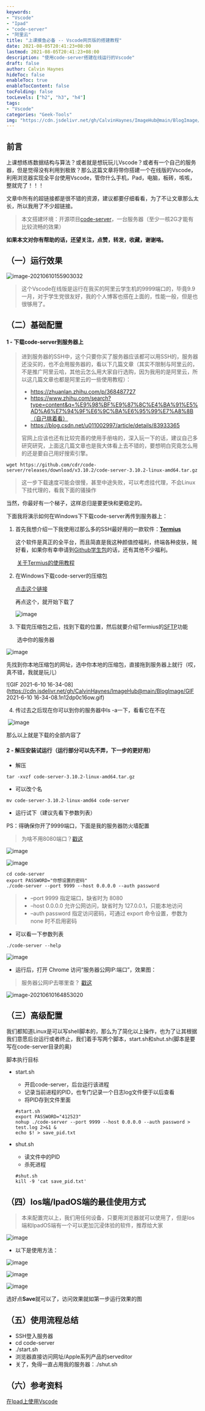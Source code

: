```yaml
---
keywords:
- "Vscode"
- "Ipad"
- "code-server"
- "阿里云"
title: "上课摸鱼必备 -- Vscode网页版的搭建教程"
date: 2021-08-05T20:41:23+08:00
lastmod: 2021-08-05T20:41:23+08:00
description: "使用code-server搭建在线运行的Vscode"
draft: false 
author: Calvin Haynes
hideToc: false
enableToc: true
enableTocContent: false
tocFolding: false
tocLevels: ["h2", "h3", "h4"]
tags:
- "Vscode"
categories: "Geek-Tools"
img: "https://cdn.jsdelivr.net/gh/CalvinHaynes/ImageHub@main/BlogImage/image-20210610155903032.3hg5z4x2jgw0.png"
---
```

## 前言

​		上课想练练数据结构与算法？或者就是想玩玩儿Vscode？或者有一个自己的服务器，但是觉得没有利用到极致？那么这篇文章将带你搭建一个在线版的Vscode，利用浏览器实现全平台使用Vscode，管你什么手机，Pad，电脑，板砖，咳咳，整就完了！！！

​		文章中所有的超链接都是很不错的资源，建议都要仔细看看，为了不让文章那么太长，所以我用了不少超链接。

> 本文搭建环境：开源项目[code-server](https://github.com/cdr/code-server)，一台服务器（至少一核2G才能有比较流畅的效果）

**如果本文对你有帮助的话，还望关注，点赞，转发，收藏，谢谢咯。**

## （一）运行效果

![image-20210610155903032](https://cdn.jsdelivr.net/gh/CalvinHaynes/ImageHub@main/BlogImage/image-20210610155903032.3hg5z4x2jgw0.png)

> 这个Vscode在线版是运行在我买的阿里云学生机的9999端口的，毕竟9.9一月，对于学生党很友好，我的个人博客也搭在上面的，性能一般，但是也很够用了。

## （二）基础配置

#### 1 - 下载code-server到服务器上

> 进到服务器的SSH中，这个只要你买了服务器应该都可以用SSH的，服务器还没买的，也不会用服务器的，看以下几篇文章（其实不限制与阿里云的，不是推广阿里云哈，其他云怎么用大家自行选购，因为我用的是阿里云，所以这几篇文章也都是阿里云的一些使用教程）：
>
> - https://zhuanlan.zhihu.com/p/368487727
> - https://www.zhihu.com/search?type=content&q=%E9%98%BF%E9%87%8C%E4%BA%91%E5%AD%A6%E7%94%9F%E6%9C%BA%E6%95%99%E7%A8%8B（自己挑着看）
> - https://blog.csdn.net/u011002997/article/details/83933365
>
> 官网上应该也还有比较完善的使用手册啥的，深入玩一下的话，建议自己多研究研究，上面这几篇文章也是我大体看上去不错的，要想明白究竟怎么用的还是要自己用好搜索引擎。

```linux
wget https://github.com/cdr/code-server/releases/download/v3.10.2/code-server-3.10.2-linux-amd64.tar.gz
```

> 这一步下载速度可能会很慢，甚至中途失败，可以考虑挂代理，不会Linux下挂代理的，看我下面的骚操作

当然，你最好有一个梯子，这样总归是要更快和更稳定的。

下面我将演示如何在Windows下下载code-server再传到服务器上：

1. 首先我想介绍一下我使用过那么多的SSH最好用的一款软件：**[Termius](https://www.termius.com/)**

   ​	这个软件是真正的全平台，而且简直是我这种颜值控福利，终端各种皮肤，贼好看，如果你有幸申请到[Github学生包](https://blog.csdn.net/u012195214/article/details/87214085)的话，还有其他不少福利。

   ​	[关于Termius的使用教程](https://www.duangvps.com/archives/417)

2. 在Windows下载code-server的压缩包

   [点击这个链接](https://github.com/cdr/code-server/releases)

   再点这个，就开始下载了

   ![image](https://cdn.jsdelivr.net/gh/CalvinHaynes/ImageHub@main/BlogImage/image.6m7u4m3ya700.png)

3. 下载完压缩包之后，找到下载的位置，然后就要介绍Termius的[SFTP](https://cloud.tencent.com/developer/article/1506251#:~:text=%E4%BB%80%E4%B9%88%E6%98%AFSFTP%EF%BC%9F,SFTP%E6%98%AF%E4%B8%80%E7%A7%8D%E5%AE%89%E5%85%A8%E7%9A%84%E6%96%87%E4%BB%B6%E4%BC%A0%E8%BE%93%E5%8D%8F%E8%AE%AE%EF%BC%8C%E4%B8%80%E7%A7%8D%E9%80%9A%E8%BF%87%E7%BD%91%E7%BB%9C%E4%BC%A0%E8%BE%93%E6%96%87%E4%BB%B6%E7%9A%84%E5%AE%89%E5%85%A8%E6%96%B9%E6%B3%95%EF%BC%9B%E5%AE%83%E7%A1%AE%E4%BF%9D%E4%BD%BF%E7%94%A8%E7%A7%81%E6%9C%89%E5%92%8C%E5%AE%89%E5%85%A8%E7%9A%84%E6%95%B0%E6%8D%AE%E6%B5%81%E6%9D%A5%E5%AE%89%E5%85%A8%E5%9C%B0%E4%BC%A0%E8%BE%93%E6%95%B0%E6%8D%AE%E3%80%82%20SFTP%E8%A6%81%E6%B1%82%E5%AE%A2%E6%88%B7%E7%AB%AF%E7%94%A8%E6%88%B7%E5%BF%85%E9%A1%BB%E7%94%B1%E6%9C%8D%E5%8A%A1%E5%99%A8%E8%BF%9B%E8%A1%8C%E8%BA%AB%E4%BB%BD%E9%AA%8C%E8%AF%81%EF%BC%8C%E5%B9%B6%E4%B8%94%E6%95%B0%E6%8D%AE%E4%BC%A0%E8%BE%93%E5%BF%85%E9%A1%BB%E9%80%9A%E8%BF%87%E5%AE%89%E5%85%A8%E9%80%9A%E9%81%93%EF%BC%88SSH%EF%BC%89%E8%BF%9B%E8%A1%8C%EF%BC%8C%E5%8D%B3%E4%B8%8D%E4%BC%A0%E8%BE%93%E6%98%8E%E6%96%87%E5%AF%86%E7%A0%81%E6%88%96%E6%96%87%E4%BB%B6%E6%95%B0%E6%8D%AE%E3%80%82)功能

   ​	选中你的服务器

![image](https://cdn.jsdelivr.net/gh/CalvinHaynes/ImageHub@main/BlogImage/image.6fubf7xwqu80.png)

​		先找到你本地压缩包的网址，选中你本地的压缩包，直接拖到服务器上就行（哎，真不错，我就是玩儿）

![GIF 2021-6-10 16-34-08](https://cdn.jsdelivr.net/gh/CalvinHaynes/ImageHub@main/BlogImage/GIF 2021-6-10 16-34-08.1n12dp0c16ow.gif)

4. 传过去之后现在你可以到你的服务器中ls -a一下，看看它在不在

​	![image](https://cdn.jsdelivr.net/gh/CalvinHaynes/ImageHub@main/BlogImage/image.2e00phmhdyck.png)

那么以上就是下载的全部内容了

#### 2 - 解压安装试运行（运行部分可以先不弄，下一步的更好用）

- 解压

```linux
tar -xvzf code-server-3.10.2-linux-amd64.tar.gz
```

- 可以改个名

```linux
mv code-server-3.10.2-linux-amd64 code-server
```

- 运行试下（建议先看下参数列表）

PS：得确保你开了9999端口，下面是我的服务器防火墙配置

> 为啥不用8080端口？[戳这](https://baike.baidu.com/item/8080%E7%AB%AF%E5%8F%A3#:~:text=8080%E7%AB%AF%E5%8F%A3%E6%98%AF%E8%A2%AB%E7%94%A8%E4%BA%8EWWW%E4%BB%A3%E7%90%86%E6%9C%8D%E5%8A%A1%E7%9A%84%EF%BC%8C%E5%8F%AF%E4%BB%A5%E5%AE%9E%E7%8E%B0%E7%BD%91%E9%A1%B5%E6%B5%8F%E8%A7%88%EF%BC%8C%E7%BB%8F%E5%B8%B8%E5%9C%A8%E8%AE%BF%E9%97%AE%E6%9F%90%E4%B8%AA%E7%BD%91%E7%AB%99%E6%88%96%E4%BD%BF%E7%94%A8%20%E4%BB%A3%E7%90%86%E6%9C%8D%E5%8A%A1%E5%99%A8%20%E7%9A%84%E6%97%B6%E5%80%99%EF%BC%8C%E4%BC%9A%E5%8A%A0%E4%B8%8A%E2%80%9C%3A8080%E2%80%9D%20%E7%AB%AF%E5%8F%A3%E5%8F%B7,%E3%80%82%20%E5%8F%A6%E5%A4%96Apache%20Tomcat%20web%20server%E5%AE%89%E8%A3%85%E5%90%8E%EF%BC%8C%E9%BB%98%E8%AE%A4%E7%9A%84%E6%9C%8D%E5%8A%A1%E7%AB%AF%E5%8F%A3%E5%B0%B1%E6%98%AF8080%E3%80%82)

![image](https://cdn.jsdelivr.net/gh/CalvinHaynes/ImageHub@main/BlogImage/image.174au3x9jk80.png)

![image](https://cdn.jsdelivr.net/gh/CalvinHaynes/ImageHub@main/BlogImage/image.7jcmo9u92lw0.png)

```linux
cd code-server
export PASSWORD="你想设置的密码"
./code-server --port 9999 --host 0.0.0.0 --auth password
```

> - –port 9999 指定端口，缺省时为 8080
> - –host 0.0.0.0 允许公网访问，缺省时为 127.0.0.1，只能本地访问
> - –auth password 指定访问密码，可通过 export 命令设置，参数为 none 时不启用密码

- 可以看一下参数列表

```linux
./code-server --help
```

![image](https://cdn.jsdelivr.net/gh/CalvinHaynes/ImageHub@main/BlogImage/image.277j7h3h4x8g.png)

- 运行后，打开 Chrome 访问“服务器公网IP:端口”，效果图：

> 服务器公网IP去哪里查？  [戳这](https://blog.csdn.net/weixin_44226789/article/details/106396968)

![image-20210610164853020](https://cdn.jsdelivr.net/gh/CalvinHaynes/ImageHub@main/BlogImage/image-20210610164853020.4s0pnj2dndo0.png)



## （三）高级配置

​		我们都知道Linux是可以写shell脚本的，那么为了简化以上操作，也为了让其根据我们意愿后台运行或者终止，我们着手写两个脚本，start.sh和shut.sh(脚本是要写在code-server目录的奥)

脚本执行目标

- start.sh

  - 开启code-server，后台运行该进程
  - 记录当前进程的PID，也专门记录一个日志log文件便于以后查看
  - 将PID存到文件里面

  ```
  #start.sh
  export PASSWORD="412523"
  nohup ./code-server --port 9999 --host 0.0.0.0 --auth password > test.log 2>&1 &
  echo $! > save_pid.txt
  ```

- shut.sh

  - 读文件中的PID
  - 杀死进程

  ```
  #shut.sh
  kill -9 'cat save_pid.txt'
  ```


## （四）Ios端/IpadOS端的最佳使用方式

> 本来配置完以上，我们用任何设备，只要用浏览器就可以使用了，但是Ios端和IpadOS端有一个可以更加沉浸体验的软件，推荐给大家

![image](https://cdn.jsdelivr.net/gh/CalvinHaynes/ImageHub@main/BlogImage/image.41hexmd78n80.png)

- 以下是使用方法：

![image](https://cdn.jsdelivr.net/gh/CalvinHaynes/ImageHub@main/BlogImage/image.yi50np44r80.png)

![image](https://cdn.jsdelivr.net/gh/CalvinHaynes/ImageHub@main/BlogImage/image.jwjdy8ewin4.png)

![image](https://cdn.jsdelivr.net/gh/CalvinHaynes/ImageHub@main/BlogImage/image.1as8qmxwh0g0.png)

选好点**Save**就可以了，访问效果就如第一步运行效果的图

## （五）使用流程总结

- SSH登入服务器
- cd code-server
- ./start.sh
- 浏览器直接访问网址/Apple系列产品的serveditor
- 关了，免得一直占用我的服务器：./shut.sh

## （六）参考资料

[在Ipad上使用Vscode](https://blog.csdn.net/liteng607/article/details/106601569?ops_request_misc=%257B%2522request%255Fid%2522%253A%2522161529894516780269818215%2522%252C%2522scm%2522%253A%252220140713.130102334..%2522%257D&request_id=161529894516780269818215&biz_id=0&utm_medium=distribute.pc_search_result.none-task-blog-2~all~sobaiduend~default-1-106601569.first_rank_v2_pc_rank_v29&utm_term=ipad+Vscode)

